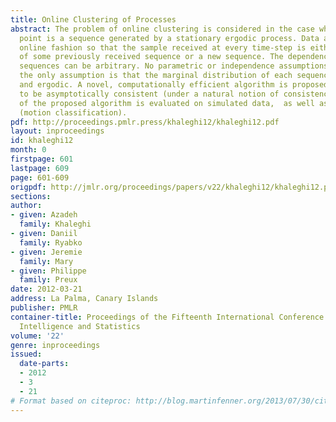 ```yaml
---
title: Online Clustering of Processes
abstract: The problem of online clustering is considered in the case where each data
  point is a sequence generated by a stationary ergodic process. Data arrive in an
  online fashion so that the sample received at every time-step is either a continuation
  of some previously received sequence or a new sequence. The dependence between the
  sequences can be arbitrary. No parametric or independence assumptions are made;
  the only assumption is that the marginal distribution of each sequence is stationary
  and ergodic. A novel, computationally efficient algorithm is proposed and is shown
  to be asymptotically consistent (under a natural notion of consistency). The performance
  of the proposed algorithm is evaluated on simulated data,  as well as on real datasets
  (motion classification).
pdf: http://proceedings.pmlr.press/khaleghi12/khaleghi12.pdf
layout: inproceedings
id: khaleghi12
month: 0
firstpage: 601
lastpage: 609
page: 601-609
origpdf: http://jmlr.org/proceedings/papers/v22/khaleghi12/khaleghi12.pdf
sections: 
author:
- given: Azadeh
  family: Khaleghi
- given: Daniil
  family: Ryabko
- given: Jeremie
  family: Mary
- given: Philippe
  family: Preux
date: 2012-03-21
address: La Palma, Canary Islands
publisher: PMLR
container-title: Proceedings of the Fifteenth International Conference on Artificial
  Intelligence and Statistics
volume: '22'
genre: inproceedings
issued:
  date-parts:
  - 2012
  - 3
  - 21
# Format based on citeproc: http://blog.martinfenner.org/2013/07/30/citeproc-yaml-for-bibliographies/
---
```

